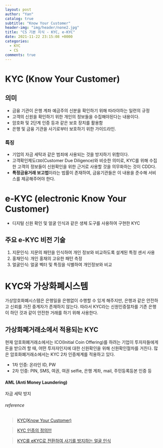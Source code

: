 ```yaml
---
layout: post
author: "Yan"
catalog: true
subtitle: "Know Your Customer"
header-img: "img/header/none2.jpg"
title: "CS 기본 지식 - KYC, e-KYC"
date: 2021-11-22 23:15:08 +0000
categories:
  - KYC
  - CS
comments: true
---
```


# KYC (Know Your Customer)

## 의미

- 금융 기관이 은행 계좌 예금주의 신분을 확인하기 위해 따라야하는 일련의 규정
- 고객의 신원을 확인하기 위한 개인의 정보들을 수집해야된다는 내용이다.
- 암호화 및 2단계 인증 등과 같은 보호 장치를 활용함
- 은행 및 금융 기관을 사기로부터 보호하기 위한 가이드라인.

### 특징

- 기업의 자금 세탁과 같은 범죄에 사용되는 것을 방지하기 위함이다.
- 고객확인제도`CDD`(Customer Due Diligence)와 비슷한 의미로, KYC를 위해 수집한 고객의 정보들이 신원확인을 위한 근거로 사용할 것을 의무화하는 것이 CDD다.
- **특정금융거래 보고법**이라는 법률이 존재하여, 금융기관들은 이 내용을 준수해 서비스를 제공해주어야 한다.

# e-KYC (electronic Know Your Customer)

- 디지털 신원 확인 및 얼굴 인식과 같은 생체 도구를 사용하여 구현한 KYC

## 주요 e-KYC 비전 기술

1. 지문인식: 지문의 패턴을 인식하여 개인 정보와 비교하도록 설계된 특정 센서 사용
2. 홍채인식: 개인 홍채의 고유한 패턴 측정
3. 얼굴인식: 얼굴 벡터 및 특징을 식별하여 개인정보와 비교

# KYC와 가상화폐시스템

가상암호화폐시스템은 은행일을 은행없이 수행할 수 있게 해주지만, 은행과 같은 안전하고 신뢰를 가진 중계자가 존재하지 않는다. 따라서 KYC라는 신원인증절차를 기존 은행이 하던 것과 같이 안전한 거래를 하기 위해 사용한다.

## 가상화폐거래소에서 적용되는 KYC

현재 암호화폐거래소에서는 ICO(Initial Coin Offering)를 하려는 기업이 투자자들에게 돈을 받으려 할 때, 어떤 투자자인지에 대한 신원확인을 위해 신원확인절차를 거친다. 많은 암호화폐거래소에서는 KYC 2차 인증체계를 적용하고 있다.

- 1차 인증: 온라인 ID, PW
- 2차 인증: PIN, SMS, 여권, 여권 selfie, 은행 계좌, mail, 주민등록등본 인증 등

#### AML (Anti Money Laundering)

자금 세탁 방지

###### reference

> [KYC(Know Your Customer)](https://caileb.tistory.com/134)

> [KYC 인증의 정의!!!](https://blog.daum.net/jse7744/8)

> [KYC를 eKYC로 전환하여 사기를 방지하는 얼굴 인식](https://kr.cyberlink.com/faceme/insights/articles/272/Facial-recognition-ekyc-fraud-prevention-fintech)
